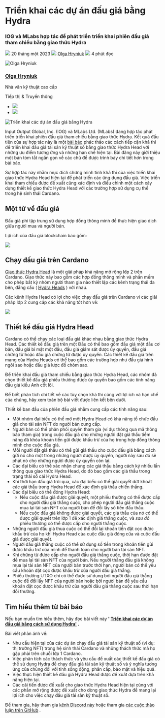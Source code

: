 # Triển khai các dự án đấu giá bằng Hydra

### **IOG và MLabs hợp tác để phát triển triển khai phiên đấu giá tham chiếu bằng giao thức Hydra**

![](img/2023-01-20-implementing-auction-projects-using-hydra-1.002.png) 20 tháng một 2023 ![](img/2023-01-20-implementing-auction-projects-using-hydra-1.002.png) [Olga Hryniuk](/en/blog/authors/olga-hryniuk/page-1/) ![](img/2023-01-20-implementing-auction-projects-using-hydra-1.003.png) 4 phút đọc

![Olga Hryniuk](img/2023-01-20-implementing-auction-projects-using-hydra-1.004.png)[](/en/blog/authors/olga-hryniuk/page-1/)

### [**Olga Hryniuk**](/en/blog/authors/olga-hryniuk/page-1/)

Nhà văn kỹ thuật cao cấp

Tiếp thị &amp; Truyền thông

- ![](img/2023-01-20-implementing-auction-projects-using-hydra-1.005.png)[](https://www.linkedin.com/in/olga-hryniuk-1094a3160/ "LinkedIn")
- ![](img/2023-01-20-implementing-auction-projects-using-hydra-1.006.png)[](https://github.com/olgahryniuk "GitHub")

![Triển khai các dự án đấu giá bằng Hydra](img/2023-01-20-implementing-auction-projects-using-hydra-1.007.png)

Input Output Global, Inc. (IOG) và MLabs Ltd. (MLabs) đang hợp tác phát triển triển khai phiên đấu giá tham chiếu bằng giao thức Hydra. Kết quả đầu tiên của sự hợp tác này là một [bài báo](https://iohk.io/en/blog/posts/2023/01/20/implementing-auction-projects-using-hydra/) phác thảo các cách tiếp cận khả thi để triển khai đấu giá tài sản kỹ thuật số bằng giao thức Hydra Head với những ưu điểm tương ứng và những hạn chế hiện tại. Bài đăng này giới thiệu một bản tóm tắt ngắn gọn về các chủ đề được trình bày chi tiết hơn trong bài báo.

Sự hợp tác này nhằm mục đích chứng minh tính khả thi của việc triển khai giao thức Hydra Head hiện tại để phát triển các ứng dụng đấu giá. Việc triển khai tham chiếu được đề xuất cũng xác định và điều chỉnh một cách xây dựng thiết kế giao thức Hydra Head với các trường hợp sử dụng cụ thể trong hệ sinh thái Cardano.

## **Một từ về đấu giá**

Đấu giá phi tập trung sử dụng hợp đồng thông minh để thực hiện giao dịch giữa người mua và người bán.

Lợi ích của đấu giá blockchain bao gồm:

![](img/2023-01-20-implementing-auction-projects-using-hydra-1.008.png)

## **Chạy đấu giá trên Cardano**

[Giao thức Hydra Head](https://hydra.family/head-protocol/) là một giải pháp khả năng mở rộng lớp 2 trên Cardano. Giao thức này bao gồm các hợp đồng thông minh và phần mềm cho phép bất kỳ nhóm người tham gia nào thiết lập các kênh trạng thái đa bên, đẳng cấu ( [Hydra Heads](https://iohk.io/en/blog/posts/2022/02/03/implementing-hydra-heads-the-first-step-towards-the-full-hydra-vision/) ) với nhau.

Các kênh Hydra Head có lợi cho việc chạy đấu giá trên Cardano vì các giải pháp lớp 2 cung cấp các khả năng tốt hơn về:

![](img/2023-01-20-implementing-auction-projects-using-hydra-1.009.png)

## **Thiết kế đấu giá Hydra Head**

Cardano có thể chạy các loại đấu giá khác nhau bằng giao thức Hydra Head. Các thiết kế đấu giá trên một Đầu có thể bao gồm đấu giá một đầu cơ bản, đấu giá bí mật một đầu, đấu giá giám sát được ủy quyền, đấu giá chứng từ hoặc đấu giá chứng từ được ủy quyền. Các thiết kế đấu giá trên mạng của Hydra Heads có thể bao gồm các trường hợp như đấu giá hình ngôi sao hoặc đấu giá lược đồ chòm sao.

Để triển khai đấu giá tham chiếu bằng giao thức Hydra Head, các nhóm đã chọn thiết kế đấu giá phiếu thưởng được ủy quyền bao gồm các tính năng đấu giá kiểu Anh cốt lõi.

Để biết phân tích chi tiết về các tùy chọn khả thi cùng với lợi ích và hạn chế của chúng, hãy xem toàn bộ bài viết được liên kết bên dưới.

Thiết kế ban đầu của phiên đấu giá nhằm cung cấp các tính năng sau:

- Một nhóm đại biểu có thể mở một Hydra Head có khả năng tổ chức đấu giá cho tài sản NFT do người bán cung cấp.
- Người bán có thể phân phối quyền tham gia (ví dụ: thông qua mã thông báo tham gia) trong cuộc đấu giá cho những người đặt giá thầu tiềm năng đã khóa khoản tiền gửi được khấu trừ của họ trong hợp đồng thông minh cho cuộc đấu giá.
- Mỗi người đặt giá thầu có thể gửi giá thầu cho cuộc đấu giá bằng cách gửi nó cho một trong những người được ủy quyền, người này sau đó sẽ phát nó cho những người được ủy quyền còn lại.
- Các đại biểu có thể xác nhận chung các giá thầu bằng cách ký nhiều lần thông qua giao thức Hydra Head, do đó bao gồm các giá thầu trong trạng thái sổ cái Hydra Head.
- Khi thời hạn đấu giá trôi qua, các đại biểu có thể giải quyết dứt khoát các giá thầu trong Hydra Head để xác định giá thầu chiến thắng.
- Các đại biểu có thể đóng Hydra Head:
    - Nếu cuộc đấu giá được giải quyết, một phiếu thưởng có thể được cấp cho người đấu giá thắng cuộc, cho phép người đấu giá thắng cuộc mua lại tài sản NFT của người bán để đổi lấy số tiền đấu thầu.
    - Nếu cuộc đấu giá không được giải quyết, các giá thầu của nó có thể được giải quyết trên lớp 1 để xác định giá thắng cuộc, và *sau đó* phiếu thưởng có thể được cấp cho người thắng cuộc.
- Những người đấu giá thua cuộc có thể đổi lại khoản tiền đặt cọc được khấu trừ của họ khi Hydra Head của cuộc đấu giá đóng cửa và cuộc đấu giá được giải quyết.
- Người đấu giá thắng cuộc có thể sử dụng số tiền trong khoản tiền gửi được khấu trừ của mình để thanh toán cho người bán tài sản NFT.
- Khi chứng từ được cấp cho người đấu giá thắng cuộc, thời hạn được đặt để mua lại tài sản NFT của người bán. Nếu người thắng đấu giá không mua lại tài sản NFT của người bán trước thời hạn, người bán có thể yêu cầu khoản đặt cọc được khấu trừ của người đấu giá thắng.
- Phiếu thưởng UTXO chỉ có thể được sử dụng bởi người đấu giá thắng cuộc để đổi lấy NFT của người bán hoặc bởi người bán để yêu cầu khoản đặt cọc được khấu trừ của người đấu giá thắng cuộc sau thời hạn đổi thưởng.

## **Tìm hiểu thêm từ bài báo**

Nếu bạn muốn tìm hiểu thêm, hãy đọc bài viết này **' [Triển khai các dự án đấu giá bằng cách sử dụng Hydra'](https://iohk.io/en/blog/posts/2023/01/20/implementing-auction-projects-using-hydra/) .**

Bài viết phản ánh về:

- Nhu cầu hiện tại của các dự án chạy đấu giá tài sản kỹ thuật số (ví dụ: thị trường NFT) trong hệ sinh thái Cardano và những thách thức mà họ gặp phải trên chuỗi lớp 1 Cardano.
- Việc phân tích các thách thức và yêu cầu đề xuất các thiết kế đấu giá có thể sử dụng Hydra để chạy đấu giá tài sản kỹ thuật số và ý nghĩa tương ứng của chúng đối với tính sống động, phân cấp, bảo mật và hiệu quả.
- Việc thực hiện thiết kế đấu giá Hydra Head được đề xuất dựa trên khả năng hiện tại.
- Các cải tiến được đề xuất cho giao thức Hydra Head hiện tại cùng với các phần mở rộng được đề xuất cho dòng giao thức Hydra để mang lại lợi ích cho việc chạy đấu giá tài sản kỹ thuật số.

Để tham gia, hãy tham gia [kênh Discord này](https://discord.gg/Qq5vNTg9PT) hoặc tham gia [các cuộc thảo luận trên GitHub](https://github.com/input-output-hk/hydra/discussions) .
